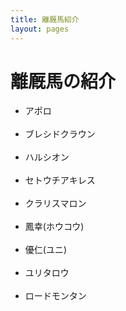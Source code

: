 ```yaml
---
title: 離厩馬紹介
layout: pages
---
```


# 離厩馬の紹介

- アポロ<br><br>
- ブレシドクラウン<br><br>
- ハルシオン<br><br>
- セトウチアキレス<br><br>
- クラリスマロン<br><br>
- 鳳幸(ホウコウ)<br><br>
- 優仁(ユニ)<br><br>
- ユリタロウ<br><br>
- ロードモンタン<br><br>
